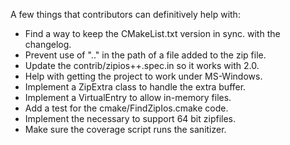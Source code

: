 
A few things that contributors can definitively help with:

 * Find a way to keep the CMakeList.txt version in sync. with the changelog.
 * Prevent use of ".." in the path of a file added to the zip file.
 * Update the contrib/zipios++.spec.in so it works with 2.0.
 * Help with getting the project to work under MS-Windows.
 * Implement a ZipExtra class to handle the extra buffer.
 * Implement a VirtualEntry to allow in-memory files.
 * Add a test for the cmake/FindZipIos.cmake code.
 * Implement the necessary to support 64 bit zipfiles.
 * Make sure the coverage script runs the sanitizer.

